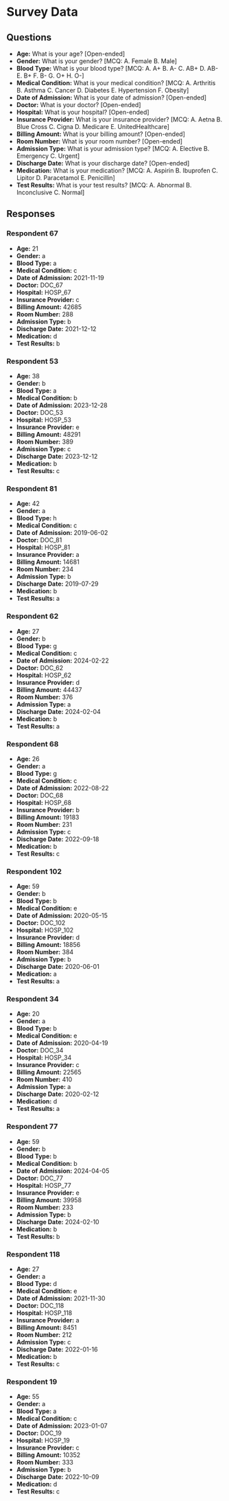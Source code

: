 # Survey Data

## Questions

- **Age:** What is your age? [Open-ended]
- **Gender:** What is your gender? [MCQ: A. Female B. Male]
- **Blood Type:** What is your blood type? [MCQ: A. A+ B. A- C. AB+ D. AB- E. B+ F. B- G. O+ H. O-]
- **Medical Condition:** What is your medical condition? [MCQ: A. Arthritis B. Asthma C. Cancer D. Diabetes E. Hypertension F. Obesity]
- **Date of Admission:** What is your date of admission? [Open-ended]
- **Doctor:** What is your doctor? [Open-ended]
- **Hospital:** What is your hospital? [Open-ended]
- **Insurance Provider:** What is your insurance provider? [MCQ: A. Aetna B. Blue Cross C. Cigna D. Medicare E. UnitedHealthcare]
- **Billing Amount:** What is your billing amount? [Open-ended]
- **Room Number:** What is your room number? [Open-ended]
- **Admission Type:** What is your admission type? [MCQ: A. Elective B. Emergency C. Urgent]
- **Discharge Date:** What is your discharge date? [Open-ended]
- **Medication:** What is your medication? [MCQ: A. Aspirin B. Ibuprofen C. Lipitor D. Paracetamol E. Penicillin]
- **Test Results:** What is your test results? [MCQ: A. Abnormal B. Inconclusive C. Normal]

## Responses

### Respondent 67

- **Age:** 21
- **Gender:** a
- **Blood Type:** a
- **Medical Condition:** c
- **Date of Admission:** 2021-11-19
- **Doctor:** DOC_67
- **Hospital:** HOSP_67
- **Insurance Provider:** c
- **Billing Amount:** 42685
- **Room Number:** 288
- **Admission Type:** b
- **Discharge Date:** 2021-12-12
- **Medication:** d
- **Test Results:** b

### Respondent 53

- **Age:** 38
- **Gender:** b
- **Blood Type:** a
- **Medical Condition:** b
- **Date of Admission:** 2023-12-28
- **Doctor:** DOC_53
- **Hospital:** HOSP_53
- **Insurance Provider:** e
- **Billing Amount:** 48291
- **Room Number:** 389
- **Admission Type:** c
- **Discharge Date:** 2023-12-12
- **Medication:** b
- **Test Results:** c

### Respondent 81

- **Age:** 42
- **Gender:** a
- **Blood Type:** h
- **Medical Condition:** c
- **Date of Admission:** 2019-06-02
- **Doctor:** DOC_81
- **Hospital:** HOSP_81
- **Insurance Provider:** a
- **Billing Amount:** 14681
- **Room Number:** 234
- **Admission Type:** b
- **Discharge Date:** 2019-07-29
- **Medication:** b
- **Test Results:** a

### Respondent 62

- **Age:** 27
- **Gender:** b
- **Blood Type:** g
- **Medical Condition:** c
- **Date of Admission:** 2024-02-22
- **Doctor:** DOC_62
- **Hospital:** HOSP_62
- **Insurance Provider:** d
- **Billing Amount:** 44437
- **Room Number:** 376
- **Admission Type:** a
- **Discharge Date:** 2024-02-04
- **Medication:** b
- **Test Results:** a

### Respondent 68

- **Age:** 26
- **Gender:** a
- **Blood Type:** g
- **Medical Condition:** c
- **Date of Admission:** 2022-08-22
- **Doctor:** DOC_68
- **Hospital:** HOSP_68
- **Insurance Provider:** b
- **Billing Amount:** 19183
- **Room Number:** 231
- **Admission Type:** c
- **Discharge Date:** 2022-09-18
- **Medication:** b
- **Test Results:** c

### Respondent 102

- **Age:** 59
- **Gender:** b
- **Blood Type:** b
- **Medical Condition:** e
- **Date of Admission:** 2020-05-15
- **Doctor:** DOC_102
- **Hospital:** HOSP_102
- **Insurance Provider:** d
- **Billing Amount:** 18856
- **Room Number:** 384
- **Admission Type:** b
- **Discharge Date:** 2020-06-01
- **Medication:** a
- **Test Results:** a

### Respondent 34

- **Age:** 20
- **Gender:** a
- **Blood Type:** b
- **Medical Condition:** e
- **Date of Admission:** 2020-04-19
- **Doctor:** DOC_34
- **Hospital:** HOSP_34
- **Insurance Provider:** c
- **Billing Amount:** 22565
- **Room Number:** 410
- **Admission Type:** a
- **Discharge Date:** 2020-02-12
- **Medication:** d
- **Test Results:** a

### Respondent 77

- **Age:** 59
- **Gender:** b
- **Blood Type:** b
- **Medical Condition:** b
- **Date of Admission:** 2024-04-05
- **Doctor:** DOC_77
- **Hospital:** HOSP_77
- **Insurance Provider:** e
- **Billing Amount:** 39958
- **Room Number:** 233
- **Admission Type:** b
- **Discharge Date:** 2024-02-10
- **Medication:** b
- **Test Results:** b

### Respondent 118

- **Age:** 27
- **Gender:** a
- **Blood Type:** d
- **Medical Condition:** e
- **Date of Admission:** 2021-11-30
- **Doctor:** DOC_118
- **Hospital:** HOSP_118
- **Insurance Provider:** a
- **Billing Amount:** 8451
- **Room Number:** 212
- **Admission Type:** c
- **Discharge Date:** 2022-01-16
- **Medication:** b
- **Test Results:** c

### Respondent 19

- **Age:** 55
- **Gender:** a
- **Blood Type:** a
- **Medical Condition:** c
- **Date of Admission:** 2023-01-07
- **Doctor:** DOC_19
- **Hospital:** HOSP_19
- **Insurance Provider:** c
- **Billing Amount:** 10352
- **Room Number:** 333
- **Admission Type:** b
- **Discharge Date:** 2022-10-09
- **Medication:** d
- **Test Results:** c

